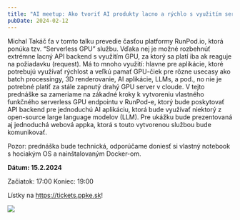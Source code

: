 ```yaml
---
title: "AI meetup: Ako tvoriť AI produkty lacno a rýchlo s využitím serverless GPU"
pubDate: 2024-02-12
---
```


Michal Takáč ťa v tomto talku prevedie časťou platformy RunPod.io, ktorá ponúka tzv. “Serverless GPU” službu. Vďaka nej je možné rozbehnúť extrémne lacný API backend s využitím GPU, za ktorý sa platí iba ak reaguje na požiadavku (request). Má to mnoho využití: hlavne pre aplikácie, ktoré potrebujú využívať rýchlost a veľkú pamať GPU-čiek pre rôzne usecasy ako batch processingy, 3D renderovanie, AI aplikácie, LLMs, a pod., no nie je potrebné platiť za stále zapnutý drahý GPU server v cloude. V tejto prednáške sa zameriame na zákadné kroky k vytvoreniu vlastného funkčného serverless GPU endpointu v RunPod-e, ktorý bude poskytovať API backend pre jednoduchú AI aplikáciu, ktorá bude využívať niektorý z open-source large language modelov (LLM). Pre ukážku bude prezentovaná aj jednoduchá webová appka, ktorá s touto vytvorenou službou bude komunikovať.

Pozor: prednáška bude technická, odporúčame doniesť si vlastný notebook s hociakým OS a nainštalovaným Docker-om.

**Dátum: 15.2.2024**

Začiatok: 17:00
Koniec: 19:00

Lístky na https://tickets.ppke.sk!

![](/assets/michaltakac_event_banner_about_building_ai_apps_using_serverles_1094abdf-8451-414e-a1b2-a036425148d5-1-.jpg)

